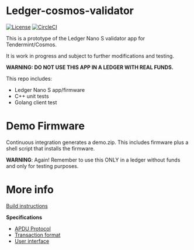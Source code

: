 # Ledger-cosmos-validator
[![License](https://img.shields.io/badge/License-Apache%202.0-blue.svg)](https://opensource.org/licenses/Apache-2.0)
[![CircleCI](https://circleci.com/gh/ZondaX/ledger-cosmos-validator/tree/master.svg?style=shield)](https://circleci.com/gh/ZondaX/ledger-cosmos-validator/tree/master)

This is a prototype of the Ledger Nano S validator app for Tendermint/Cosmos. 

It is work in progress and subject to further modifications and testing.

**WARNING: DO NOT USE THIS APP IN A LEDGER WITH REAL FUNDS.**

This repo includes:

- Ledger Nano S app/firmware
- C++ unit tests
- Golang client test

# Demo Firmware

Continuous integration generates a demo.zip. This includes firmware plus a shell script that installs the firmware. 

**WARNING**: Again! Remember to use this ONLY in a ledger without funds and only for testing purposes.

# More info

[Build instructions](./docs/BUILD.md)

**Specifications**

- [APDU Protocol](./docs/APDUSPEC.md)
- [Transaction format](./docs/TXSPEC.md)
- [User interface](./docs/UISPEC.md)
